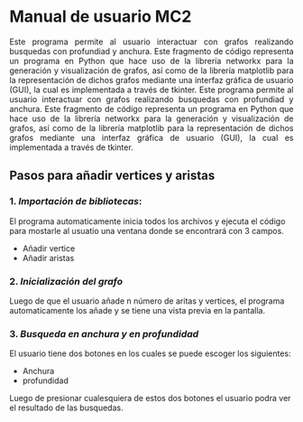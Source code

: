 # Manual de usuario MC2
<div style="text-align: justify">Este programa permite al usuario interactuar con grafos realizando busquedas con profundiad y anchura. Este fragmento de código representa un programa en Python que hace uso de la librería networkx para la generación y visualización de grafos, así como de la librería matplotlib para la representación de dichos grafos mediante una interfaz gráfica de usuario (GUI), la cual es implementada a través de tkinter. Este programa permite al usuario interactuar con grafos realizando busquedas con profundiad y anchura. Este fragmento de código representa un programa en Python que hace uso de la librería networkx para la generación y visualización de grafos, así como de la librería matplotlib para la representación de dichos grafos mediante una interfaz gráfica de usuario (GUI), la cual es implementada a través de tkinter.</div>

## Pasos para añadir vertices y aristas

### 1. *Importación de bibliotecas*:
 El programa automaticamente inicia todos los archivos y ejecuta el código para mostarle al usuatio una ventana donde se encontrará con 3 campos.

 - Añadir vertice
 - Añadir aristas
### 2. *Inicialización del grafo*
Luego de que el usuario añade n número de aritas y vertices, el programa automaticamente los añade y se tiene una vista previa en la pantalla.

### 3. *Busqueda en anchura y en profundidad*
El usuario tiene dos botones en los cuales se puede escoger los siguientes:
- Anchura
- profundidad

Luego de presionar cualesquiera de estos dos botones el usuario podra ver el resultado de las busquedas.